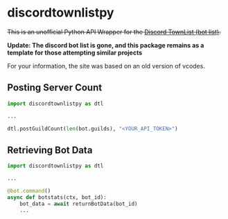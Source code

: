 # discordtownlistpy

~~This is an unofficial Python API Wrapper for the [Discord TownList (bot list)](https://townlist.xyz/).~~

**Update: The discord bot list is gone, and this package remains as a template for those attempting similar projects**

For your information, the site was based on an old version of vcodes.

## Posting Server Count

```py
import discordtownlistpy as dtl

...

dtl.postGuildCount(len(bot.guilds), "<YOUR_API_TOKEN>")
```

## Retrieving Bot Data

```py
import discordtownlistpy as dtl

...

@bot.command()
async def botstats(ctx, bot_id):
    bot_data = await returnBotData(bot_id)
    ...
```

